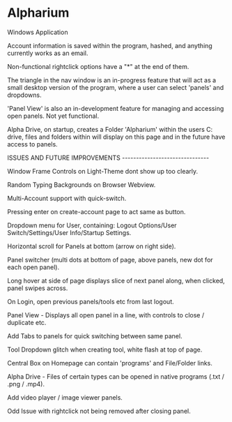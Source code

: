 # Alpharium
Windows Application

Account information is saved within the program, hashed, and anything currently works as an email.

Non-functional rightclick options have a "*" at the end of them.

The triangle in the nav window is an in-progress feature that will act as a small desktop version of the program, where a user can select 'panels' and dropdowns.

'Panel View' is also an in-development feature for managing and accessing open panels. Not yet functional.

Alpha Drive, on startup, creates a Folder 'Alpharium' within the users C: drive, files and folders within will display on this page and in the future have access to panels.



ISSUES AND FUTURE IMPROVEMENTS -------------------------------

Window Frame Controls on Light-Theme dont show up too clearly.

Random Typing Backgrounds on Browser Webview.

Multi-Account support with quick-switch.

Pressing enter on create-account page to act same as button.

Dropdown menu for User, containing: Logout Options/User Switch/Settings/User Info/Startup Settings.

Horizontal scroll for Panels at bottom (arrow on right side).

Panel switcher (multi dots at bottom of page, above panels, new dot for each open panel).

Long hover at side of page displays slice of next panel along, when clicked, panel swipes across.

On Login, open previous panels/tools etc from last logout.

Panel View - Displays all open panel in a line, with controls to close / duplicate etc.

Add Tabs to panels for quick switching between same panel.

Tool Dropdown glitch when creating tool, white flash at top of page.

Central Box on Homepage can contain 'programs' and File/Folder links.

Alpha Drive - Files of certain types can be opened in native programs (.txt / .png / .mp4).

Add video player / image viewer panels.

Odd Issue with rightclick not being removed after closing panel.
